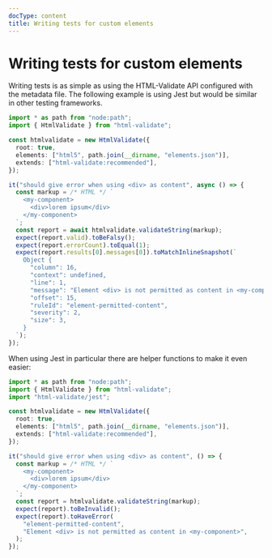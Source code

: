 ```yaml
---
docType: content
title: Writing tests for custom elements
---
```


# Writing tests for custom elements

Writing tests is as simple as using the HTML-Validate API configured with the metadata file.
The following example is using Jest but would be similar in other testing frameworks.

```ts
import * as path from "node:path";
import { HtmlValidate } from "html-validate";

const htmlvalidate = new HtmlValidate({
  root: true,
  elements: ["html5", path.join(__dirname, "elements.json")],
  extends: ["html-validate:recommended"],
});

it("should give error when using <div> as content", async () => {
  const markup = /* HTML */ `
    <my-component>
      <div>lorem ipsum</div>
    </my-component>
  `;
  const report = await htmlvalidate.validateString(markup);
  expect(report.valid).toBeFalsy();
  expect(report.errorCount).toEqual(1);
  expect(report.results[0].messages[0]).toMatchInlineSnapshot(`
    Object {
      "column": 16,
      "context": undefined,
      "line": 1,
      "message": "Element <div> is not permitted as content in <my-component>",
      "offset": 15,
      "ruleId": "element-permitted-content",
      "severity": 2,
      "size": 3,
    }
  `);
});
```

When using Jest in particular there are helper functions to make it even easier:

```ts
import * as path from "node:path";
import { HtmlValidate } from "html-validate";
import "html-validate/jest";

const htmlvalidate = new HtmlValidate({
  root: true,
  elements: ["html5", path.join(__dirname, "elements.json")],
  extends: ["html-validate:recommended"],
});

it("should give error when using <div> as content", () => {
  const markup = /* HTML */ `
    <my-component>
      <div>lorem ipsum</div>
    </my-component>
  `;
  const report = htmlvalidate.validateString(markup);
  expect(report).toBeInvalid();
  expect(report).toHaveError(
    "element-permitted-content",
    "Element <div> is not permitted as content in <my-component>",
  );
});
```
